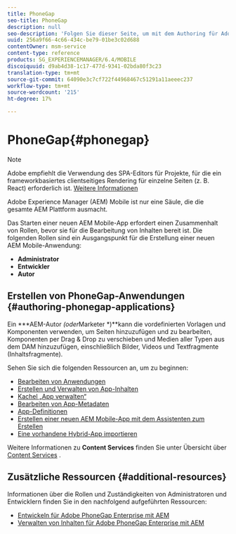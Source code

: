 ```yaml
---
title: PhoneGap
seo-title: PhoneGap
description: null
seo-description: 'Folgen Sie dieser Seite, um mit dem Authoring für Adobe PhoneGap Enterprise in AEM zu beginnen.  '
uuid: 256a9f66-4c66-434c-be79-01be3c02d688
contentOwner: msm-service
content-type: reference
products: SG_EXPERIENCEMANAGER/6.4/MOBILE
discoiquuid: d9ab4d38-1c17-477d-9341-02bda80f3c23
translation-type: tm+mt
source-git-commit: 64090e3c7cf722f44968467c51291a11aeeec237
workflow-type: tm+mt
source-wordcount: '215'
ht-degree: 17%

---
```



# PhoneGap{#phonegap}

>[!NOTE]
>
>Adobe empfiehlt die Verwendung des SPA-Editors für Projekte, für die ein frameworkbasiertes clientseitiges Rendering für einzelne Seiten (z. B. React) erforderlich ist. [Weitere Informationen](/help/sites-developing/spa-overview.md)

Adobe Experience Manager (AEM) Mobile ist nur eine Säule, die die gesamte AEM Plattform ausmacht.

Das Starten einer neuen AEM Mobile-App erfordert einen Zusammenhalt von Rollen, bevor sie für die Bearbeitung von Inhalten bereit ist. Die folgenden Rollen sind ein Ausgangspunkt für die Erstellung einer neuen AEM Mobile-Anwendung:

* **Administrator**
* **Entwickler**
* **Autor**

## Erstellen von PhoneGap-Anwendungen {#authoring-phonegap-applications}

Ein ***AEM-Autor *(oder*Marketer *)**kann die vordefinierten Vorlagen und Komponenten verwenden, um Seiten hinzuzufügen und zu bearbeiten, Komponenten per Drag &amp; Drop zu verschieben und Medien aller Typen aus dem DAM hinzuzufügen, einschließlich Bilder, Videos und Textfragmente (Inhaltsfragmente).

Sehen Sie sich die folgenden Ressourcen an, um zu beginnen:

* [Bearbeiten von Anwendungen](/help/mobile/phonegap-authoring-apps.md)
* [Erstellen und Verwalten von App-Inhalten](/help/mobile/phonegap-manage-app-content.md)
* [Kachel „App verwalten“](/help/mobile/phonegap-app-details-tile.md)
* [Bearbeiten von App-Metadaten](/help/mobile/phonegap-editmetadata.md)
* [App-Definitionen](/help/mobile/phonegap-app-definitions.md)
* [Erstellen einer neuen AEM Mobile-App mit dem Assistenten zum Erstellen](/help/mobile/phonegap-create-new-app.md)
* [Eine vorhandene Hybrid-App importieren](/help/mobile/phonegap-adding-content-to-imported-app.md)

Weitere Informationen zu **Content Services** finden Sie unter Übersicht über [Content Services](/help/mobile/develop-content-as-a-service.md) .

## Zusätzliche Ressourcen {#additional-resources}

Informationen über die Rollen und Zuständigkeiten von Administratoren und Entwicklern finden Sie in den nachfolgend aufgeführten Ressourcen:

* [Entwickeln für Adobe PhoneGap Enterprise mit AEM](/help/mobile/developing-in-phonegap.md)
* [Verwalten von Inhalten für Adobe PhoneGap Enterprise mit AEM](/help/mobile/administer-phonegap.md)

